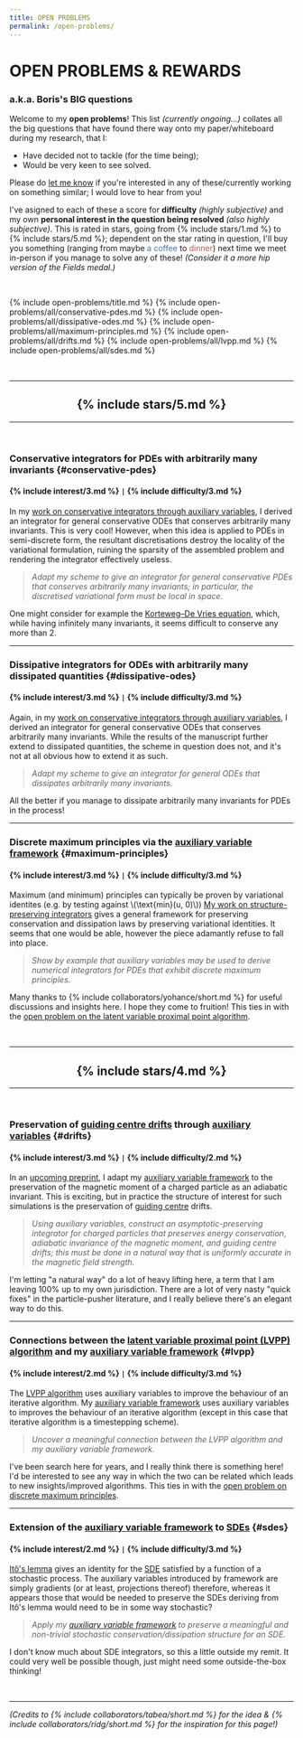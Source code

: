```yaml
---
title: OPEN PROBLEMS
permalink: /open-problems/
---
```


# OPEN PROBLEMS & REWARDS

### a.k.a. Boris's BIG questions

Welcome to my **open problems**!
This list *(currently ongoing...)* collates all the big questions that have found there way onto my paper/whiteboard during my research, that I:
- Have decided not to tackle (for the time being);
- Would be very keen to see solved.

Please do [let me know](https://www.maths.ox.ac.uk/user/10859/contact) if you're interested in any of these/currently working on something similar;
I would love to hear from you!

I've asigned to each of these a score for **difficulty** *(highly subjective)* and my own **personal interest in the question being resolved** *(also highly subjective)*.
This is rated in stars, going from {% include stars/1.md %} to {% include stars/5.md %};
dependent on the star rating in question, I'll buy you something (ranging from maybe <span style="color: #4C72B0;">a coffee</span> to <span style="color: #C44E52;">dinner</span>) next time we meet in-person if you manage to solve any of these!
*(Consider it a more hip version of the Fields medal.)*

<!-- (Intro)

(This is all stuff I'm not working on currently (got to keep the best ideas to myself))

(Contact me if you're working on/interested in any of these problems! I'd love to collab)

(What is this?)

(What are the rewards and how do I obtain them?)

(How do I rank hardness?)

(Reward options)

(Link to page on homepage)

(Link to open problems on other pages ("Related open problems")) -->

<br>

{% include open-problems/title.md %}
{% include open-problems/all/conservative-pdes.md %}
{% include open-problems/all/dissipative-odes.md %}
{% include open-problems/all/maximum-principles.md %}
{% include open-problems/all/drifts.md %}
{% include open-problems/all/lvpp.md %}
{% include open-problems/all/sdes.md %}

<br>

---

<div style="text-align: center;">
  <h2>{% include stars/5.md %}</h2>
</div>

---

<br>

### Conservative integrators for PDEs with arbitrarily many invariants {#conservative-pdes}

#### {% include interest/3.md %} <code>&#124;</code> {% include difficulty/3.md %}

In my [work on conservative integrators through auxiliary variables](/publications/sp-integrators/), I derived an integrator for general conservative ODEs that conserves arbitrarily many invariants.
This is very cool!
However, when this idea is applied to PDEs in semi-discrete form, the resultant discretisations destroy the locality of the variational formulation, ruining the sparsity of the assembled problem and rendering the integrator effectively useless.

> *Adapt my scheme to give an integrator for general conservative PDEs that conserves arbitrarily many invariants; in particular, the discretised variational form must be local in space.*

One might consider for example the [Korteweg–De Vries equation](https://en.wikipedia.org/wiki/Korteweg%E2%80%93De_Vries_equation), which, while having infinitely many invariants, it seems difficult to conserve any more than 2.

---

### Dissipative integrators for ODEs with arbitrarily many dissipated quantities {#dissipative-odes}

#### {% include interest/3.md %} <code>&#124;</code> {% include difficulty/3.md %}

Again, in my [work on conservative integrators through auxiliary variables](/publications/sp-integrators/), I derived an integrator for general conservative ODEs that conserves arbitrarily many invariants.
While the results of the manuscript further extend to dissipated quantities, the scheme in question does not, and it's not at all obvious how to extend it as such.

> *Adapt my scheme to give an integrator for general ODEs that dissipates arbitrarily many invariants.*

All the better if you manage to dissipate arbitrarily many invariants for PDEs in the process!

---

### Discrete maximum principles via the [auxiliary variable framework](/publications/sp-integrators/) {#maximum-principles}

#### {% include interest/3.md %} <code>&#124;</code> {% include difficulty/3.md %}

Maximum (and minimum) principles can typically be proven by variational identites (e.g. by testing against \\(\text{min}(u, 0)\\))
[My work on structure-preserving integrators](/publications/sp-integrators/) gives a general framework for preserving conservation and dissipation laws by preserving variational identities.
It seems that one would be able, however the piece adamantly refuse to fall into place.

> *Show by example that auxiliary variables may be used to derive numerical integrators for PDEs that exhibit discrete maximum principles.*

Many thanks to {% include collaborators/yohance/short.md %} for useful discussions and insights here.
I hope they come to fruition!
This ties in with the [open problem on the latent variable proximal point algorithm](#lvpp).

<br>

---

<div style="text-align: center;">
    <h2>{% include stars/4.md %}</h2>
</div>

---

<br>

### Preservation of [guiding centre drifts](https://en.wikipedia.org/wiki/Guiding_center) through [auxiliary variables](/publications/sp-integrators/) {#drifts}

#### {% include interest/3.md %} <code>&#124;</code> {% include difficulty/2.md %}

In an [upcoming preprint](/publications/ap-integrators/), I adapt my [auxiliary variable framework](/publications/sp-integrators/) to the preservation of the magnetic moment of a charged particle as an adiabatic invariant.
This is exciting, but in practice the structure of interest for such simulations is the preservation of [guiding centre](https://en.wikipedia.org/wiki/Guiding_center) drifts.

> *Using auxiliary variables, construct an asymptotic-preserving integrator for charged particles that preserves energy conservation, adiabatic invariance of the magnetic moment, and guiding centre drifts; this must be done in a natural way that is uniformly accurate in the magnetic field strength.*

I'm letting "a natural way" do a lot of heavy lifting here, a term that I am leaving 100% up to my own jurisdiction.
There are a lot of very nasty "quick fixes" in the particle-pusher literature, and I really believe there's an elegant way to do this.

---

### Connections between the [latent variable proximal point (LVPP) algorithm](https://doi.org/10.48550/arXiv.2503.05672) and my [auxiliary variable framework](/publications/sp-integrators/) {#lvpp}

#### {% include interest/2.md %} <code>&#124;</code> {% include difficulty/3.md %}

The [LVPP algorithm](https://doi.org/10.48550/arXiv.2503.05672) uses auxiliary variables to improve the behaviour of an iterative algorithm.
My [auxiliary variable framework](/publications/sp-integrators/) uses auxiliary variables to improves the behaviour of an iterative algorithm (except in this case that iterative algorithm is a timestepping scheme).

> *Uncover a meaningful connection between the LVPP algorithm and my auxiliary variable framework.*

I've been search here for years, and I really think there is something here!
I'd be interested to see any way in which the two can be related which leads to new insights/improved algorithms.
This ties in with the [open problem on discrete maximum principles](#maximum-principles).

---

### Extension of the [auxiliary variable framework](/publications/sp-integrators/) to [SDEs](https://en.wikipedia.org/wiki/Stochastic_differential_equation) {#sdes}

#### {% include interest/2.md %} <code>&#124;</code> {% include difficulty/3.md %}

[Itô's lemma](https://en.wikipedia.org/wiki/It%C3%B4%27s_lemma) gives an identity for the [SDE](https://en.wikipedia.org/wiki/Stochastic_differential_equation) satisfied by a function of a stochastic process.
The auxiliary variables introduced by framework are simply gradients (or at least, projections thereof) therefore, whereas it appears those that would be needed to preserve the SDEs deriving from Itô's lemma would need to be in some way stochastic?

> *Apply my [auxiliary variable framework](/publications/sp-integrators/) to preserve a meaningful and non-trivial stochastic conservation/dissipation structure for an SDE.*

I don't know much about SDE integrators, so this a little outside my remit.
It could very well be possible though, just might need some outside-the-box thinking!

<br>

<!-- -
--
<div style="text-align: center;">
    <h2>{% include stars/3.md %}</h2>
</div>

---

<br>

### Extension of the [auxiliary variable framework](/publications/sp-integrators/) to general adiabatic invariants

#### {% include interest/3.md %} <code>&#124;</code> {% include difficulty/1.md %} {#adiabatic}

---

### Superconvergence

#### {% include interest/2.md %} <code>&#124;</code> {% include difficulty/2.md %}

---

### Projection of u in MHD

#### {% include interest/2.md %} <code>&#124;</code> {% include difficulty/2.md %}

---

### Non-collocation RK methods

#### {% include interest/2.md %} <code>&#124;</code> {% include difficulty/2.md %}

<br>

---

<div style="text-align: center;">
    <h2>{% include stars/2.md %}</h2>
</div>

---

<br>

### Viscoelastic (Oldroyd-B)/Matrix-valued problems

#### {% include interest/2.md %} <code>&#124;</code> {% include difficulty/1.md %}

---

### Application to delay DEs

#### {% include interest/2.md %} <code>&#124;</code> {% include difficulty/1.md %}

---

### Hamiltonian systems in Lie groups

#### {% include interest/1.md %} <code>&#124;</code> {% include difficulty/2.md %}

---

### Proof of exponential decay

#### {% include interest/1.md %} <code>&#124;</code> {% include difficulty/2.md %}

<br>

---

<div style="text-align: center;">
    <h2>{% include stars/1.md %}</h2>
</div>

---

<br>

### Model order reduction

#### {% include interest/1.md %} <code>&#124;</code> {% include difficulty/1.md %}

---

### Compressible MHD

#### {% include interest/1.md %} <code>&#124;</code> {% include difficulty/1.md %} -->

---

*(Credits to {% include collaborators/tabea/short.md %} for the idea & {% include collaborators/ridg/short.md %} for the inspiration for this page!)*

<!-- ---

To add:

- Existence for comp. NS
- Preconditioners -->
